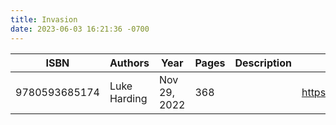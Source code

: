 ```yaml
---
title: Invasion
date: 2023-06-03 16:21:36 -0700
---
```


| ISBN        | Authors      | Year    | Pages    | Description    | URL   |
| ----------- | ------------ | ------- | -------- | -------------- | ----- |
| 9780593685174  | Luke Harding| Nov 29, 2022| 368| |https://openlibrary.org/books/OL39493116M/Invasion|    